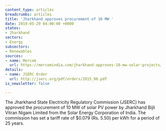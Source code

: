 ```yaml
---
content_type: articles
breadcrumbs: articles
title: 'Jharkhand approves procurement of 10 MW '
date: 2019-05-29 04:00:00 +0000
states:
- Jharkhand
sectors:
- Energy
subsectors:
- Renewables
sources:
- name: Mercom
  url: https://mercomindia.com/jharkhand-approves-10-mw-solar-projects/
details:
- name: JSERC Order
  url: http://jserc.org/pdf/orders/2015_08.pdf
is_newsletter: false

---
```

The Jharkhand State Electricity Regulatory Commission (JSERC) has approved the procurement of 10 MW of solar PV power by Jharkhand Bijli Vitran Nigam Limited from the Solar Energy Corporation of India. The commission has set a tariff rate of $0.079 (Rs. 5.50) per kWh for a period of 25 years.
